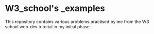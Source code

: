 # W3_school's _examples
 This repository contains various problems practised by me from the W3 school web-dev tutorial in my initial phase .
